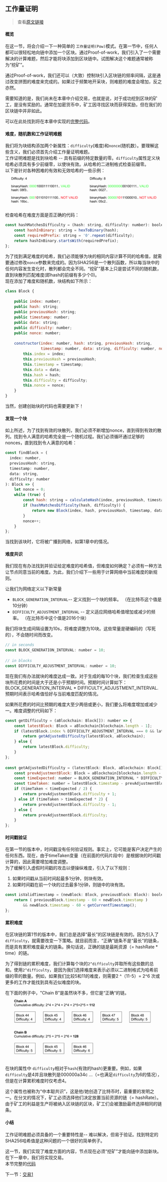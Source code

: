 工作量证明
-----
> 查看[原文链接](https://lhartikk.github.io/jekyll/update/2017/07/13/chapter2.html)

#### 概览
在这一节，将会介绍一下一种简单的 `工作量证明(Pow)`模式。在第一节中，任何人都可以很轻松地向链中添加一个区块。通过Proof-of-work，我们引入了一个需要解决的计算难题，然后才能将块添加到区块链中。试图解决这个难题通常被称为“挖矿”。  

通过Proof-of-work，我们还可以（大致）控制块引入区块链的频率间隔，这是通过改变拼图的难度来完成的。如果过于频繁地开采块，则难题的难度会增加，反之亦然。  

需要知道的是，我们尚未在本章中介绍交易，也就是说，对于成功挖到区块的矿工，是没有奖励的。通常在加密货币中，矿工因寻找区块而获得奖励，但在我们的区块链中并非如此。  

可以在此处找到将在本章中实现的[完整代码](https://github.com/lhartikk/naivecoin/tree/chapter2)。

#### 难度，随机数和工作证明难题
我们将为块结构添加两个新属性：`difficulty`(难度)和`nonce`(随机数）。要理解这些含义，我们必须首先介绍工作量证明难题。  
工作证明难题是找到块哈希 -- 具有前缀的特定数量的零。`difficulty`属性定义块哈希必须具有多少前缀零，以使块有效。从哈希的二进制格式检查前缀零。  
以下是针对各种困难的有效和无效哈希的一些示例：  
![difficulty](../images/coin_2_img_1.png)
检查哈希在难度方面是否正确的代码：
```js
const hashMatchesDifficulty = (hash: string, difficulty: number): boolean => {
    const hashInBinary: string = hexToBinary(hash);
    const requiredPrefix: string = '0'.repeat(difficulty);
    return hashInBinary.startsWith(requiredPrefix);
};
```

为了找到满足难度的哈希，我们必须能够为块的相同内容计算不同的哈希值，就需要通过修改`nonce`参数来完成的。因为SHA256是一个散列函数，所以每当块中的任何内容发生变化时，散列都会完全不同。“挖矿”基本上只是尝试不同的随机数，直到块散列匹配难度(即hash的前缀有多少个0)。  
现在添加了难度和随机数，块结构如下所示：
```js
class Block {

    public index: number;
    public hash: string;
    public previousHash: string;
    public timestamp: number;
    public data: string;
    public difficulty: number;
    public nonce: number;

    constructor(index: number, hash: string, previousHash: string,
                timestamp: number, data: string, difficulty: number, nonce: number) {
        this.index = index;
        this.previousHash = previousHash;
        this.timestamp = timestamp;
        this.data = data;
        this.hash = hash;
        this.difficulty = difficulty;
        this.nonce = nonce;
    }
}
```
当然，创建创始块的代码也需要更新下！


#### 发现一个块
如上所述，为了找到有效的块散列，我们必须不断增加nonce，直到得到有效的散列。找到令人满意的哈希完全是一个随机过程。我们必须循环通过足够的nonces，直到找到令人满意的哈希：
```js
const findBlock = (
  index: number, 
  previousHash: string, 
  timestamp: number, 
  data: string, 
  difficulty: number
): Block => {
    let nonce = 0;
    while (true) {
        const hash: string = calculateHash(index, previousHash, timestamp, data, difficulty, nonce);
        if (hashMatchesDifficulty(hash, difficulty)) {
            return new Block(index, hash, previousHash, timestamp, data, difficulty, nonce);
        }
        nonce++;
    }
};
```
当找到该块时，它将被广播到网络，如第1章中的情况。

#### 难度共识
我们现在有办法找到并验证给定难度的哈希值，但难度如何确定？必须有一种方法让节点同意当前的难度。为此，我们介绍下一些用于计算网络中当前难度的新规则。  

让我们为网络定义以下新常量
* `BLOCK_GENERATION_INTERVAL`-- 定义找到一个块的频率。 （在比特币这个值是10分钟）
* `DIFFICULTY_ADJUSTMENT_INTERVAL` -- 定义适应网络哈希值增加或减少的频率。 （在比特币中这个值是2016个块）  

我们将块生成间隔设置为10s，将难度调整为10块。这些常量是硬编码的（写死的），不会随时间而改变。
```js
// in seconds
const BLOCK_GENERATION_INTERVAL: number = 10;

// in blocks
const DIFFICULTY_ADJUSTMENT_INTERVAL: number = 10;
```
现在我们有办法就块的难度达成一致。对于生成的每10个块，我们检查生成这些块所花费的时间是大于还是小于预期时间。预期时间计算如下：BLOCK_GENERATION_INTERVAL * DIFFICULTY_ADJUSTMENT_INTERVAL.预期时间表示哈希值恰好与当前难度匹配的情况。  

如果所花费的时间比预期的难度大至少两倍或更小，我们要么将难度增加或减少一。难度调整的代码如下：
```js
const getDifficulty = (aBlockchain: Block[]): number => {
    const latestBlock: Block = aBlockchain[blockchain.length - 1];
    if (latestBlock.index % DIFFICULTY_ADJUSTMENT_INTERVAL === 0 && latestBlock.index !== 0) {
        return getAdjustedDifficulty(latestBlock, aBlockchain);
    } else {
        return latestBlock.difficulty;
    }
};

const getAdjustedDifficulty = (latestBlock: Block, aBlockchain: Block[]) => {
    const prevAdjustmentBlock: Block = aBlockchain[blockchain.length - DIFFICULTY_ADJUSTMENT_INTERVAL];
    const timeExpected: number = BLOCK_GENERATION_INTERVAL * DIFFICULTY_ADJUSTMENT_INTERVAL;
    const timeTaken: number = latestBlock.timestamp - prevAdjustmentBlock.timestamp;
    if (timeTaken < timeExpected / 2) {
        return prevAdjustmentBlock.difficulty + 1;
    } else if (timeTaken > timeExpected * 2) {
        return prevAdjustmentBlock.difficulty - 1;
    } else {
        return prevAdjustmentBlock.difficulty;
    }
};
```

#### 时间戳验证
在第一节的版本中，时间戳没有任何验证规则。事实上，它可能是客户决定产生的任何东西。现在，由于timeTaken变量（在前面的代码片段中）是根据块的时间戳计算的，因此需要增加难度调整。  
为了缓解引入虚假时间戳的攻击以便操纵难度，引入了以下规则：
1. 如果时间戳从当前时间起最多1分钟，则块有效。
2. 如果时间戳在前一个块的过去最多1分钟，则链中的块有效。
```js
const isValidTimestamp = (newBlock: Block, previousBlock: Block): boolean => {
    return ( previousBlock.timestamp - 60 < newBlock.timestamp )
        && newBlock.timestamp - 60 < getCurrentTimestamp();
}; 
```

#### 累积难度
在区块链的第1节的版本中，我们总是选择“最长”的区块链是有效的。因为引入了`difficulty`，就需要改变一下策略。就目前而言，“正确”链条不是“最长”的链条，而是具有累积难度最大的链条。换句话说，正确的链是最耗资源（= hashRate * time）的链。  

为了得到链的累积难度，我们计算每个块的`2^difficulty`并取所有这些数的总和。使用`2^difficulty`，是因为我们选择难度来表示必须以二进制格式为哈希前缀的零的数量。例如，如果我们比较5和11的难度，则需要2 ^（11-5）= 2^6 次或更多的工作才能找到具有近似难度的块。  

在下面的例子中，"Chain B”是虽然块不多，但它是“正确“的链。
![longest_chain](../images/coin_2_img_2.png)

在块的属性中 `difficulty`相对于`hash`(有效的hash)更重要。例如，如果`difficulty`是4并且块散列是000000a34c ...（=也满足`difficulty`为6的情况），但是在计算累积难度时仅考虑4。  

这个属性也被称为“中本聪共识”，这是他/她创造了比特币时，最重要的发明之一。在分叉的情况下，矿工必须选择他们决定放置当前资源的链（= hashRate）。由于矿工的利益是生产将被纳入区块链的区块，矿工们会被激励最终选择相同的链条。

#### 小结
工作证明难题必须具备的一个重要特性是-- 难以解决，但易于验证。找到特定的SHA256哈希值是这种问题的一个很好的简单例子。  

这一节，我们实现了难度方面的内容，节点现在必须“挖矿”才能向链中添加新块。在下一章中，我们将实现交易。  
本节完整的[代码](https://github.com/lhartikk/naivecoin/tree/chapter2)  

下一节：[交易1](./3-交易1.md)
